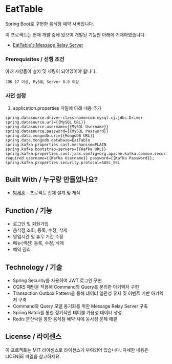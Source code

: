 # EatTable

Spring Boot로 구현한 음식점 예약 서버입니다.

이 프로젝트는 현재 개발 중에 있으며 개발된 기능만 아래에 기재하였습니다.

+ [EatTable's Message Relay Server](https://github.com/psh3253/EatTableMessageRelay)

### Prerequisites / 선행 조건

아래 사항들이 설치 및 세팅이 되어있어야 합니다.

```
JDK 17 이상, MySQL Server 8.0 이상
```


### 사전 설정
1. application.properties 파일에 아래 내용 추가
```
spring.datasource.driver-class-name=com.mysql.cj.jdbc.Driver
spring.datasource.url={{MySQL URL}}
spring.datasource.username={{MySQL Username}}
spring.datasource.password={{MySQL Password}}
spring.data.mongodb.uri={{MongoDB URL}}
spring.data.mongodb.database=EatTable
spring.kafka.properties.sasl.mechanism=PLAIN
spring.kafka.bootstrap-servers={{Kafka URL}}
spring.kafka.properties.sasl.jaas.config=org.apache.kafka.common.security.plain.PlainLoginModule required username={{Kafka Username}} password={{Kafka Password}};
spring.kafka.properties.security.protocol=SASL_SSL
```


## Built With / 누구랑 만들었나요?

* [박세훈](https://github.com/psh3253) - 프로젝트 전체 설계 및 제작

## Function / 기능
+ 로그인 및 회원가입
+ 음식점 조회, 등록, 수정, 삭제
+ 영업시간 및 휴무 기간 수정
+ 메뉴(섹션) 등록, 수정, 삭제
+ 예약 관리

## Technology / 기술

+ Spring Security를 사용하여 JWT 로그인 구현
+ CQRS 패턴을 적용해 Command와 Query를 분리한 아키텍처 구현
+ Transaction Outbox Pattern을 통해 데이터 일관성 유지 및 이벤트 기반 아키텍처 구축
+ Command와 Query 모델 동기화를 위한 Message Relay Server 구축
+ Spring Batch를 통한 정기적인 테이블 가용성 데이터 생성
+ Redis 분산락을 통한 음식점 예약 시에 동시성 문제 해결

## License / 라이센스

이 프로젝트는 MIT 라이센스로 라이센스가 부여되어 있습니다. 자세한 내용은 LICENSE 파일을 참고하세요.
